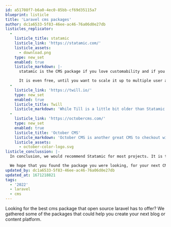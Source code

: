 ```yaml
---
id: a51708f7-b6a0-4ec0-85bb-cf69d35115a7
blueprint: listicle
title: 'Laravel cms packages'
author: dc1a6533-5f83-46ee-ac46-76a06d0e27db
listicles_replicator:
  -
    listicle_title: statamic
    listicle_link: 'https://statamic.com/'
    listicle_assets:
      - download.png
    type: new_set
    enabled: true
    listicle_markdown: |-
      statamic is the CMS package if you love customability and if you want to have full control over what the output and inputs of your blog posts/articles look like. It is perfect for that and with its great documentation and even an full course on laracasts it great package that you should check out. 

      It is even free, until you want to scale it up to multiple user accounts / more features you will have to pay a price + a subscription after a year.
  -
    listicle_link: 'https://twill.io/'
    type: new_set
    enabled: true
    listicle_title: Twill
    listicle_markdown: 'While Till is a little bit older than Statamic it has not gained as quite a following. It is still worth considering though. Its documentation is a great place to start. With it upcoming version 3 in beta as of writing (2022) the future of Twill seems to be bright!'
  -
    listicle_link: 'https://octobercms.com/'
    type: new_set
    enabled: true
    listicle_title: 'October CMS'
    listicle_markdown: 'October CMS is another great CMS to checkout with Laravel at its core, the CMS offers great documentation and an extensive Plugin & Themes support. These plugins allow you to leverage the community to get started faster.'
    listicle_assets:
      - october-color-logo.svg
listicle_conclussion: |-
  In conclusion, we would recommend Statamic for most projects. It is the most active one of the packages discussed on this page and it offers an insane amount of flexibility. 

  We hope that you found the package you were looking, for your next CMS project. Good luck!
updated_by: dc1a6533-5f83-46ee-ac46-76a06d0e27db
updated_at: 1671218821
tags:
  - '2022'
  - laravel
  - cms
---
```

Looking for the best cms package that open source laravel has to offer? We gathered some of the packages that could help you create your next blog or content platform.